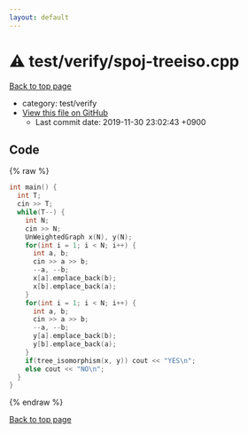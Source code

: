 ```yaml
---
layout: default
---
```


<!-- mathjax config similar to math.stackexchange -->
<script type="text/javascript" async
  src="https://cdnjs.cloudflare.com/ajax/libs/mathjax/2.7.5/MathJax.js?config=TeX-MML-AM_CHTML">
</script>
<script type="text/x-mathjax-config">
  MathJax.Hub.Config({
    TeX: { equationNumbers: { autoNumber: "AMS" }},
    tex2jax: {
      inlineMath: [ ['$','$'] ],
      processEscapes: true
    },
    "HTML-CSS": { matchFontHeight: false },
    displayAlign: "left",
    displayIndent: "2em"
  });
</script>

<script type="text/javascript" src="https://cdnjs.cloudflare.com/ajax/libs/jquery/3.4.1/jquery.min.js"></script>
<script src="https://cdn.jsdelivr.net/npm/jquery-balloon-js@1.1.2/jquery.balloon.min.js" integrity="sha256-ZEYs9VrgAeNuPvs15E39OsyOJaIkXEEt10fzxJ20+2I=" crossorigin="anonymous"></script>
<script type="text/javascript" src="../../../assets/js/copy-button.js"></script>
<link rel="stylesheet" href="../../../assets/css/copy-button.css" />


# :warning: test/verify/spoj-treeiso.cpp
<a href="../../../index.html">Back to top page</a>

* category: test/verify
* <a href="{{ site.github.repository_url }}/blob/master/test/verify/spoj-treeiso.cpp">View this file on GitHub</a>
    - Last commit date: 2019-11-30 23:02:43 +0900




## Code
{% raw %}
```cpp
int main() {
  int T;
  cin >> T;
  while(T--) {
    int N;
    cin >> N;
    UnWeightedGraph x(N), y(N);
    for(int i = 1; i < N; i++) {
      int a, b;
      cin >> a >> b;
      --a, --b;
      x[a].emplace_back(b);
      x[b].emplace_back(a);
    }
    for(int i = 1; i < N; i++) {
      int a, b;
      cin >> a >> b;
      --a, --b;
      y[a].emplace_back(b);
      y[b].emplace_back(a);
    }
    if(tree_isomorphism(x, y)) cout << "YES\n";
    else cout << "NO\n";
  }
}

```
{% endraw %}

<a href="../../../index.html">Back to top page</a>

